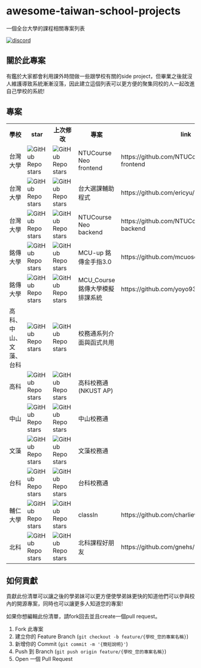 # awesome-taiwan-school-projects
一個全台大學的課程相關專案列表

[![discord][discord-shield]][discord-url]

## 關於此專案
有鑑於大家都會利用課外時間做一些跟學校有關的side project，但畢業之後就沒人維護導致系統漸漸沒落，因此建立這個列表可以更方便的聚集同校的人一起改進自己學校的系統!

## 專案
<table>
  <tr>
    <th> 學校 </th>
    <th>star</th>
    <th>上次修改</th>
    <th>專案</th>
    <th>link</th>
   
  </tr>
 
 <tr>
    <td> 台灣大學 </td>
    <td> <img alt="GitHub Repo stars" src="https://img.shields.io/github/stars/NTUCourse-Neo/ncn-frontend?style=flat-square"> </td>
    <td> <img alt="GitHub Repo stars" src="https://img.shields.io/github/last-commit/NTUCourse-Neo/ncn-frontend?style=flat-square">  </td>
    <td> NTUCourse Neo frontend</td>
    <td> https://github.com/NTUCourse-Neo/ncn-frontend </td>
  </tr>
  <tr>
    <td> 台灣大學 </td>
    <td> <img alt="GitHub Repo stars" src="https://img.shields.io/github/stars/ericyu/ntucourse?style=flat-square"> </td>
    <td> <img alt="GitHub Repo stars" src="https://img.shields.io/github/last-commit/ericyu/ntucourse?style=flat-square">  </td>
    <td> 台大選課輔助程式 </td>
    <td> https://github.com/ericyu/ntucourse </td>
  </tr>
  <tr>
    <td> 台灣大學 </td>
    <td> <img alt="GitHub Repo stars" src="https://img.shields.io/github/stars/NTUCourse-Neo/ncn-backend?style=flat-square"> </td>
    <td> <img alt="GitHub Repo stars" src="https://img.shields.io/github/last-commit/NTUCourse-Neo/ncn-backend?style=flat-square">  </td>
    <td> NTUCourse Neo backend </td>
    <td> https://github.com/NTUCourse-Neo/ncn-backend </td>
  </tr>
  <tr>
    <td> 銘傳大學 </td>
    <td> <img alt="GitHub Repo stars" src="https://img.shields.io/github/stars/mcuosc/MCU-up?style=flat-square"> </td>
    <td> <img alt="GitHub Repo stars" src="https://img.shields.io/github/last-commit/mcuosc/MCU-up?style=flat-square">  </td>
    <td> MCU-up 銘傳金手指3.0 </td>
    <td> https://github.com/mcuosc/MCU-up </td>
  </tr>
 <tr>
    <td> 銘傳大學 </td>
    <td> <img alt="GitHub Repo stars" src="https://img.shields.io/github/stars/yoyo930021/MCU_Course?style=flat-square"> </td>
    <td> <img alt="GitHub Repo stars" src="https://img.shields.io/github/last-commit/yoyo930021/MCU_Course?style=flat-square">  </td>
    <td> MCU_Course 銘傳大學模擬排課系統 </td>
    <td> https://github.com/yoyo930021/MCU_Course </td>
  </tr>
 <tr>
    <td> 高科、中山、文藻、台科 </td>
    <td> <img alt="GitHub Repo stars" src="https://img.shields.io/github/stars/abc873693/ap_common?style=flat-square"> </td>
    <td> <img alt="GitHub Repo stars" src="https://img.shields.io/github/last-commit/abc873693/ap_common?style=flat-square">  </td>
    <td> 校務通系列介面與函式共用 </td>
    <td>  </td>
  </tr>
  <tr>
    <td> 高科 </td>
    <td> <img alt="GitHub Repo stars" src="https://img.shields.io/github/stars/NKUST-ITC/NKUST-AP-Flutter?style=flat-square"> </td>
    <td> <img alt="GitHub Repo stars" src="https://img.shields.io/github/last-commit/NKUST-ITC/NKUST-AP-Flutter?style=flat-square">  </td>
    <td> 高科校務通(NKUST AP) </td>
    <td>  </td>
  </tr>
  <tr>
    <td> 中山 </td>
    <td> <img alt="GitHub Repo stars" src="https://img.shields.io/github/stars/nsysu-code-club/NSYSU-AP?style=flat-square"> </td>
    <td> <img alt="GitHub Repo stars" src="https://img.shields.io/github/last-commit/nsysu-code-club/NSYSU-AP?style=flat-square">  </td>
    <td> 中山校務通 </td>
    <td>  </td>
  </tr>
  <tr>
    <td> 文藻 </td>
    <td> <img alt="GitHub Repo stars" src="https://img.shields.io/github/stars/abc873693/WTUC-AP?style=flat-square"> </td>
    <td> <img alt="GitHub Repo stars" src="https://img.shields.io/github/last-commit/abc873693/WTUC-AP?style=flat-square">  </td>
    <td> 文藻校務通 </td>
    <td>  </td>
  </tr>
 <tr>
    <td> 台科 </td>
    <td> <img alt="GitHub Repo stars" src="https://img.shields.io/github/stars/abc873693/NTUST-AP?style=flat-square"> </td>
    <td> <img alt="GitHub Repo stars" src="https://img.shields.io/github/last-commit/abc873693/NTUST-AP?style=flat-square">  </td>
    <td> 台科校務通 </td>
    <td>  </td>
  </tr>
  <tr>
    <td> 輔仁大學 </td>
    <td> <img alt="GitHub Repo stars" src="https://img.shields.io/github/stars/charlieworld/classIn?style=flat-square"> </td>
    <td> <img alt="GitHub Repo stars" src="https://img.shields.io/github/last-commit/charlieworld/classIn?style=flat-square">  </td>
    <td> classIn </td>
    <td> https://github.com/charlieworld/classIn </td>
  </tr>
 <tr>
    <td> 北科 </td>
    <td> <img alt="GitHub Repo stars" src="https://img.shields.io/github/stars/gnehs/ntut-course-web?style=flat-square"> </td>
    <td> <img alt="GitHub Repo stars" src="https://img.shields.io/github/last-commit/gnehs/ntut-course-web?style=flat-square">  </td>
    <td> 北科課程好朋友 </td>
    <td> https://github.com/gnehs/ntut-course-web </td>
  </tr>
 <!-- 請複製下面這範例並依序修改~
  <tr>
    <td> <img alt="GitHub Repo stars" src="https://img.shields.io/github/stars/帳號名稱/repo名稱?style=flat-square"> </td>   
    <td> <img alt="GitHub Repo stars" src="https://img.shields.io/github/last-commit帳號名稱/repo名稱?style=flat-square">  </td>
    <td> 您的專案名稱 </td>
    <td> 簡短說明一下您使用的技術 </td>
  </tr>
 -->
</table>


## 如何貢獻
貢獻此份清單可以讓之後的學弟妹可以更方便使學弟妹更快的知道他們可以參與校內的開源專案，同時也可以讓更多人知道您的專案!

如果你想編輯此份清單，請fork回去並且create一個pull request。

1. Fork 此專案 
2. 建立你的 Feature Branch (`git checkout -b feature/{學校_您的專案名稱}`)
3. 新增你的 Commit  (`git commit -m '{簡短說明}'`)
4. Push 到 Branch (`git push origin feature/{學校_您的專案名稱}`)
5. Open 一個 Pull Request

[discord-shield]: https://img.shields.io/badge/-Discord-black.svg?style=for-the-badge&logo=discord&colorB=555
[discord-url]: https://discord.gg/kRMDa3CP

